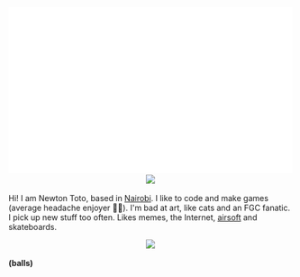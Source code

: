<p align="center">
  <a href="https://skillicons.dev">
    <img src="https://raw.githubusercontent.com/sokorototo/readme-stats/master/generated/overview.svg">
    <img src="https://github-readme-stats.vercel.app/api/top-langs/?username=sokorototo&layout=compact" height="205"/>
  </a>
</p>

Hi! I am Newton Toto, based in [Nairobi](https://duckduckgo.com/?q=nairobi&t=hx&va=g&ia=web&iaxm=about). I like to code and make games (average headache enjoyer 🤌🏿). I'm  bad at art, like cats and an FGC fanatic. I pick up new stuff too often. Likes memes, the Internet, [airsoft](https://youtu.be/j8PxqgliIno) and skateboards.

<p align="center">
  <a href="https://skillicons.dev">
    <img src="https://skillicons.dev/icons?i=rust,c,js,wasm,sqlite,vscode,windows,linux,raspberrypi,workers,&perline=5" />
  </a>
</p>

<b align="center">(balls)</b>
